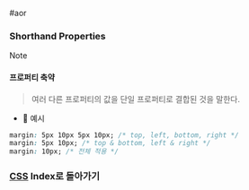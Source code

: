 #aor 
### Shorthand Properties
>[!note]
>#### 프로퍼티 축약
>
>>여러 다른 프로퍼티의 값을 단일 프로퍼티로 결합된 것을 말한다.

- 📝 예시  
```css  
margin: 5px 10px 5px 10px; /* top, left, bottom, right */  
margin: 5px 10px; /* top & bottom, left & right */  
margin: 10px; /* 전체 적용 */  
```  
### [CSS](../../Dev-Index/CSS.md) Index로 돌아가기